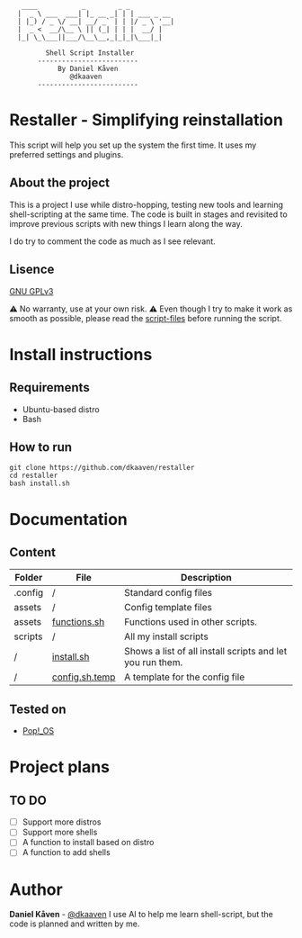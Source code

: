 ```
   ____           _        _ _           
  |  _ \ ___  ___| |_ __ _| | | ___ _ __ 
  | |_) / _ \/ __| __/ _` | | |/ _ \ '__|
  |  _ <  __/\__ \ || (_| | | |  __/ |   
  |_| \_\___||___/\__\__,_|_|_|\___|_|   

         Shell Script Installer
       -------------------------
            By Daniel Kåven
               @dkaaven
       -------------------------
```


# Restaller - Simplifying reinstallation

This script will help you set up the system the first time. It uses my preferred settings and plugins. 

## About the project

This is a project I use while distro-hopping, testing new tools and learning shell-scripting at the same time.
The code is built in stages and revisited to improve previous scripts with new things I learn along the way.

I do try to comment the code as much as I see relevant.

## Lisence
[GNU GPLv3](LICENSE)

⚠️ No warranty, use at your own risk. ⚠️ 
Even though I try to make it work as smooth as possible, please read the [script-files](scripts/) before running the script.


# Install instructions
## Requirements
* Ubuntu-based distro
* Bash


## How to run
```
git clone https://github.com/dkaaven/restaller
cd restaller
bash install.sh

```

# Documentation



## Content
| Folder | File | Description |
|---|---|---|
| .config| / | Standard config files |
| assets | / | Config template files |
| assets | [functions.sh](assets/functions.sh) | Functions used in other scripts.  |
| scripts | / | All my install scripts |
| / | [install.sh](install.sh) | Shows a list of all install scripts and let you run them. |
| / | [config.sh.temp](config.sh.temp) | A template for the config file |

## Tested on
* [Pop!_OS](https://system76.com/pop/)

# Project plans


## TO DO
- [ ] Support more distros
- [ ] Support more shells
- [ ] A function to install based on distro
- [ ] A function to add shells

# Author
**Daniel Kåven** - [@dkaaven](https://github.com/dkaaven)
I use AI to help me learn shell-script, but the code is planned and written by me.